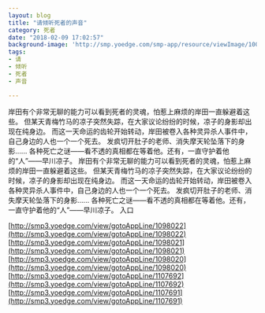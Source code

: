 ```yaml
---
layout: blog
title: "请倾听死者的声音"
category: 死者
date: "2018-02-09 17:02:57"
background-image: 'http://smp.yoedge.com/smp-app/resource/viewImage/1000610appline.png'
tags:
- 请
- 倾听
- 死者
- 声音

---
```

岸田有个非常无聊的能力可以看到死者的灵魂，怕惹上麻烦的岸田一直躲避着这些。 但某天青梅竹马的凉子突然失踪，在大家议论纷纷的时候，凉子的身影却出现在纯身边。 而这一天命运的齿轮开始转动，岸田被卷入各种灵异杀人事件中，自己身边的人也一个一个死去。 发疯切开肚子的老师、消失摩天轮坠落下的身影...... 各种死亡之谜——看不透的真相都在等着他。还有，一直守护着他的“人”——早川凉子。
岸田有个非常无聊的能力可以看到死者的灵魂，怕惹上麻烦的岸田一直躲避着这些。 但某天青梅竹马的凉子突然失踪，在大家议论纷纷的时候，凉子的身影却出现在纯身边。 而这一天命运的齿轮开始转动，岸田被卷入各种灵异杀人事件中，自己身边的人也一个一个死去。 发疯切开肚子的老师、消失摩天轮坠落下的身影...... 各种死亡之谜——看不透的真相都在等着他。还有，一直守护着他的“人”——早川凉子。
入口

[http://smp3.yoedge.com/view/gotoAppLine/1098022](http://smp3.yoedge.com/view/gotoAppLine/1098022)
[http://smp3.yoedge.com/view/gotoAppLine/1098021](http://smp3.yoedge.com/view/gotoAppLine/1098021)
[http://smp3.yoedge.com/view/gotoAppLine/1098020](http://smp3.yoedge.com/view/gotoAppLine/1098020)
[http://smp3.yoedge.com/view/gotoAppLine/1107692](http://smp3.yoedge.com/view/gotoAppLine/1107692)
[http://smp3.yoedge.com/view/gotoAppLine/1107691](http://smp3.yoedge.com/view/gotoAppLine/1107691)

        
